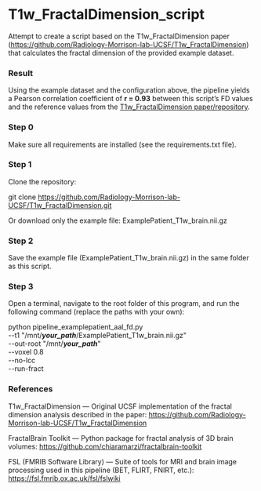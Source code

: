 # T1w_FractalDimension_script
Attempt to create a script based on the T1w_FractalDimension paper (https://github.com/Radiology-Morrison-lab-UCSF/T1w_FractalDimension) that calculates the fractal dimension of the provided example dataset.

### Result
Using the example dataset and the configuration above, the pipeline yields a Pearson correlation coefficient of **r = 0.93** between this script’s FD values and the reference values from the [T1w_FractalDimension paper/repository](https://github.com/Radiology-Morrison-lab-UCSF/T1w_FractalDimension/blob/main/ExamplePatient_FractalDimension_ROIS.csv).





### Step 0

Make sure all requirements are installed (see the requirements.txt file).

### Step 1

Clone the repository:

git clone https://github.com/Radiology-Morrison-lab-UCSF/T1w_FractalDimension.git

Or download only the example file:
ExamplePatient_T1w_brain.nii.gz

### Step 2

Save the example file (ExamplePatient_T1w_brain.nii.gz) in the same folder as this script.

### Step 3

Open a terminal, navigate to the root folder of this program, and run the following command (replace the paths with your own):

python pipeline_examplepatient_aal_fd.py \
  --t1 "/mnt/***your_path***/ExamplePatient_T1w_brain.nii.gz" \
  --out-root "/mnt/***your_path***" \
  --voxel 0.8 \
  --no-lcc \
  --run-fract






### References

T1w_FractalDimension — Original UCSF implementation of the fractal dimension analysis described in the paper:
https://github.com/Radiology-Morrison-lab-UCSF/T1w_FractalDimension

FractalBrain Toolkit — Python package for fractal analysis of 3D brain volumes:
https://github.com/chiaramarzi/fractalbrain-toolkit

FSL (FMRIB Software Library) — Suite of tools for MRI and brain image processing used in this pipeline (BET, FLIRT, FNIRT, etc.):
https://fsl.fmrib.ox.ac.uk/fsl/fslwiki

